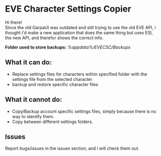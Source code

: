 ﻿# EVE Character Settings Copier
  
Hi there!  
Since the old GarpaUI was outdated and still trying to use the old EVE API, i thought i'd make a new application that does the same thing but uses ESI, the new API, and therefor shows the correct info.  

**Folder used to store backups:** *%appdata%/EVECSC/Backups*
  
## What it can do:  
 - Replace settings files for characters within specified folder with the settings file from the selected character  
 - backup and restore specific character files  
   
## What it cannot do:  
 - Copy/Backup account specific settings files, simply because there is no way to identify them.
 - Copy between different settings folders.
  
## Issues  
Report bugs/issues in the issues section, and i will check them out. 
